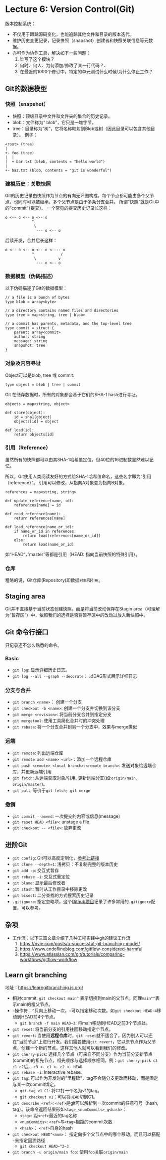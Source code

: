 # Lecture 6: Version Control(Git)

版本控制系统：
 * 不仅用于跟踪源码变化，也能追踪其他文件和目录的版本迭代。
 * 维护历史变更记录，记录快照（snapshot）创建者和快照关联信息等元数据。
 * 亦可作为协作工具，解决如下一些问题：
    1. 谁写了这个模块？
    2. 何时、何人、为何添加/修改了某一行代码？、
    3. 在最近的1000个修订中，特定的单元测试什么时候/为什么停止工作？

## Git的数据模型
### 快照（snapshot）
* 快照：顶级目录中文件和文件夹的集合的历史记录。
* blob：文件称为“ blob”，它只是一堆字节。 
* tree：目录称为“树”，它将名称映射到Blob或树（因此目录可以包含其他目录）。
例子：
```
<root> (tree)
|
+- foo (tree)
|  |
|  + bar.txt (blob, contents = "hello world")
|
+- baz.txt (blob, contents = "git is wonderful")
``` 

### 建模历史：关联快照
Git的历史记录由快照作为节点的有向无环图构成。每个节点都可能由多个父节点，也同时可以被继承。多个父节点是由于多条分支合并。
所谓”快照”就是Git中的“commit“（提交）。
一个常见的提交历史记录长这样：
```
o <-- o <-- o <-- o
            ^
             \
              --- o <-- o
```
后续开发，合并后长这样：
```
o <-- o <-- o <-- o <---- o
            ^            /
             \          v
              --- o <-- o
```

### 数据模型（伪码描述）
以下伪码描述了Git的数据模型：
```
// a file is a bunch of bytes
type blob = array<byte>

// a directory contains named files and directories
type tree = map<string, tree | blob>

// a commit has parents, metadata, and the top-level tree
type commit = struct {
    parent: array<commit>
    author: string
    message: string
    snapshot: tree
}
```

### 对象及内容寻址
Object可以是blob, tree 或 commit:
```
type object = blob | tree | commit
```  

Git 在储存数据时，所有的对象都会基于它们的SHA-1 hash进行寻址。
```
objects = map<string, object>

def store(object):
    id = sha1(object)
    objects[id] = object

def load(id):
    return objects[id]
```

### 引用（Reference）
虽然所有的快照都可以由其SHA-1哈希值定位，但40位的16进制数显然难以记忆。

所以，Git使用人类阅读友好的方式给SHA-1哈希值命名，这些名字即为”引用（reference）”。
引用可以修改，从指向A对象变为指向B对象。
```
references = map<string, string>

def update_reference(name, id):
    references[name] = id

def read_reference(name):
    return references[name]

def load_reference(name_or_id):
    if name_or_id in references:
        return load(references[name_or_id])
    else:
        return load(name_or_id)
```
如“HEAD“，”master”等都是引用（HEAD: 指向当前快照的特殊引用）。

### 仓库
粗略的说，Git仓库(Repository)即数据`对象`和`引用`。

## Staging area
Git并不直接基于当前状态创建快照。而是将当前改动保存在Stagin area（可理解为”暂存区”）中，依照我们的选择是否将暂存区中的改动过放入新快照中。

## Git 命令行接口
只记录还不怎么熟悉的命令。
### Basic
* `git log`: 显示详细历史日志。
* `git log --all --graph --decorate`： 以DAG形式展示详细日志

### 分支与合并
* `git branch <name>`： 创建一个分支
* `git checkout -b <name>`: 创建一个分支并切换到该分支
* `git merge <revision>`: 将当前分支合并到指定分支
* `git mergetool`: 使用工具简化合并时的冲突处理
* `git rebase`: 将一个分支合并到另一个分支中，效果与merge类似

### 远端
* `git remote`: 列出远端仓库
* `git remote add <name> <url>`：添加一个远程仓库
* `git push <remote> <local branch>:<remote branch>`: 发送对象给远端仓库，并更新远端引用
* `git fetch`: 从远端获取对象/引用, 更新远端分支(如:`origin/main`, `origin/master`)。
* `git pull`: 等价于`git fetch; git merge`

### 撤销
* `git commit --amend`: 一次提交的内容或信息(message)
* `git reset HEAD <file>`: unstage a file
* `git checkout -- <file>`: 放弃更改

## 进阶Git
* `git config`: Git可以高度定制化，[参考此链接](https://git-scm.com/docs/git-config)
* `git clone --depth=1`: 浅拷贝：不复制完整的版本历史
* `git add -p`: 交互式暂存
* `git rebase -i`: 交互式重定位
* `git blame`: 显示最后修改者
* `git stash`: 暂时从工作目录中移除更改
* `git bisect`: 二分查找的方式搜索历史记录
* `.gitignore`: 指定忽略项。这个[Github项目](https://github.com/github/gitignore)记录了许多常用的`.gitignore`配置，可以参考。

## 杂项
* 工作流：以下三篇文章介绍了几种工程实践中git的建议工作流
    1. https://nvie.com/posts/a-successful-git-branching-model/
    2. https://www.endoflineblog.com/gitflow-considered-harmful
    3. https://www.atlassian.com/git/tutorials/comparing-workflows/gitflow-workflow

## Learn git branching
地址：https://learngitbranching.js.org/
* 相对commit: `git checkout main^` 表示切换到main的父节点，同理`main^^`表示main的祖父节点。
* `~`操作符：`^`只向上移动一次，`~`可以指定移动次数。如`git checkout HEAD~4`移动到HEAD前4个节点。
    * `git branch -f main HEAD~3`: 将main移动到HEAD之前3个节点处。
* `git reset`: 将当前分支的引用往回移动指定个节点。
* `git revert`: 当使用**远程仓库**时，`git reset`就不适合了，因为别人可以还在"当前节点"上进行开发。我们需要使用`git revert`，它以原节点作为父节点，创建一个新的节点，这样其他人就可以看到我们的修改。
* `git cherry-pick`: 选择几个节点（可来自不同分支）作为当前分支新节点(commit)的祖先节点，祖先顺序与选择顺序相同。例：`git cherry-pick c3 c1 c2`后， `c3 <- c1 <- c2 <- HEAD`
* `git rebase -i`: Interactive rebase.
* `git tag`: 可以作为开发时的”里程碑”，tag不会随分支更改而移动，而是固定与某一次commit绑定。
    * `git tag v1 C1`: 将C1打一个名为v1的tag。
    * `git checkout v1`：可以将`HEAD`切到C1。
* `git describe <ref>`: `<ref>`是git可以解析到一次commit的任意符号（hash, tag）。该命令返回结果形如`<tag>_<numCommits>_g<hash>`：
    * `<tag>`: 距`<ref>`最近的tag名称
    * `<numCommits>`: `<ref>`与`<tag>`相距的commit次数
    * `<hash>`： `<ref>`自身的hash
* `git checkout HEAD^<num>`： 指定向多个父节点中的哪个移动，而且可以搭配`~`来指定回溯路径
    * `git checkout HEAD~^2~3`
* `git branch -u origin/main foo`: 使用`foo`关联`origin/main`